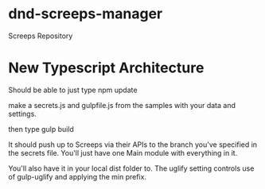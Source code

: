 # dnd-screeps-manager
Screeps Repository
# New Typescript Architecture

Should be able to just type
npm update

make a secrets.js and gulpfile.js from the samples with your data and settings.

then type
gulp build

It should push up to Screeps via their APIs to the branch you've specified in the secrets file.  You'll just have one Main module with everything in it.

You'll also have it in your local dist folder to.  The uglify setting controls use of gulp-uglify and applying the min prefix.


